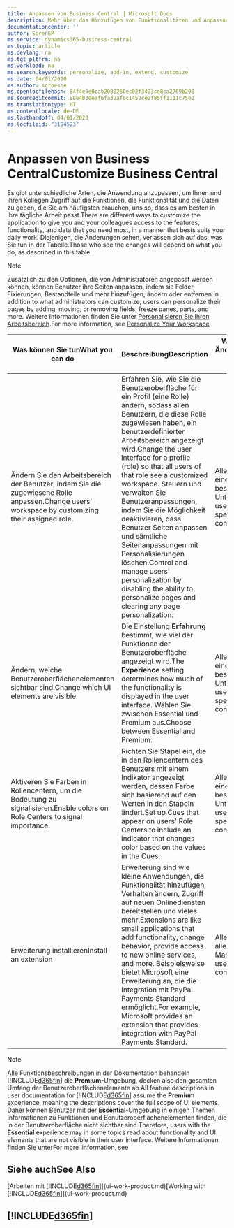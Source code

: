```yaml
---
title: Anpassen von Business Central | Microsoft Docs
description: Mehr über das Hinzufügen von Funktionalitäten und Anpassungen in Business Central.
documentationcenter: ''
author: SorenGP
ms.service: dynamics365-business-central
ms.topic: article
ms.devlang: na
ms.tgt_pltfrm: na
ms.workload: na
ms.search.keywords: personalize, add-in, extend, customize
ms.date: 04/01/2020
ms.author: sgroespe
ms.openlocfilehash: 84f4e6e0cab2080260ec02f3493ce8ca2769b290
ms.sourcegitcommit: 88e4b30eaf6fa32af0c1452ce2f85ff1111c75e2
ms.translationtype: HT
ms.contentlocale: de-DE
ms.lasthandoff: 04/01/2020
ms.locfileid: "3194523"
---
```

# <a name="customize-business-central"></a><span data-ttu-id="43922-103">Anpassen von Business Central</span><span class="sxs-lookup"><span data-stu-id="43922-103">Customize Business Central</span></span>
<span data-ttu-id="43922-104">Es gibt unterschiedliche Arten, die Anwendung anzupassen, um Ihnen und Ihren Kollegen Zugriff auf die Funktionen, die Funktionalität und die Daten zu geben, die Sie am häufigsten brauchen, uns so, dass es am besten in Ihre tägliche Arbeit passt.</span><span class="sxs-lookup"><span data-stu-id="43922-104">There are different ways to customize the application to give you and your colleagues access to the features, functionality, and data that you need most, in a manner that bests suits your daily work.</span></span> <span data-ttu-id="43922-105">Diejenigen, die Änderungen sehen, verlassen sich auf das, was Sie tun in der Tabelle.</span><span class="sxs-lookup"><span data-stu-id="43922-105">Those who see the changes will depend on what you do, as described in this table.</span></span>

> [!NOTE]
> <span data-ttu-id="43922-106">Zusätzlich zu den Optionen, die von Administratoren angepasst werden können, können Benutzer ihre Seiten anpassen, indem sie Felder, Fixierungen, Bestandteile und mehr hinzufügen, ändern oder entfernen.</span><span class="sxs-lookup"><span data-stu-id="43922-106">In addition to what administrators can customize, users can personalize their pages by adding, moving, or removing fields, freeze panes, parts, and more.</span></span> <span data-ttu-id="43922-107">Weitere Informationen finden Sie unter [Personalisieren Sie Ihren Arbeitsbereich](ui-personalization-user.md).</span><span class="sxs-lookup"><span data-stu-id="43922-107">For more information, see [Personalize Your Workspace](ui-personalization-user.md).</span></span>

| <span data-ttu-id="43922-108">Was können Sie tun</span><span class="sxs-lookup"><span data-stu-id="43922-108">What you can do</span></span>    |  <span data-ttu-id="43922-109">Beschreibung</span><span class="sxs-lookup"><span data-stu-id="43922-109">Description</span></span>  |  <span data-ttu-id="43922-110">Wer sieht die Änderungen</span><span class="sxs-lookup"><span data-stu-id="43922-110">Who sees the changes</span></span>  |  <span data-ttu-id="43922-111">Weitere Informationen</span><span class="sxs-lookup"><span data-stu-id="43922-111">More information</span></span>  |
|-----|---------------|---------|-------|
|<span data-ttu-id="43922-112">Ändern Sie den Arbeitsbereich der Benutzer, indem Sie die zugewiesene Rolle anpassen.</span><span class="sxs-lookup"><span data-stu-id="43922-112">Change users' workspace by customizing their assigned role.</span></span>|<span data-ttu-id="43922-113">Erfahren Sie, wie Sie die Benutzeroberfläche für ein Profil (eine Rolle) ändern, sodass allen Benutzern, die diese Rolle zugewiesen haben, ein benutzerdefinierter Arbeitsbereich angezeigt wird.</span><span class="sxs-lookup"><span data-stu-id="43922-113">Change the user interface for a profile (role) so that all users of that role see a customized workspace.</span></span> <span data-ttu-id="43922-114">Steuern und verwalten Sie Benutzeranpassungen, indem Sie die Möglichkeit deaktivieren, dass Benutzer Seiten anpassen und sämtliche Seitenanpassungen mit Personalisierungen löschen.</span><span class="sxs-lookup"><span data-stu-id="43922-114">Control and manage users' personalization by disabling the ability to personalize pages and clearing any page personalization.</span></span>|<span data-ttu-id="43922-115">Alle Benutzer in einem bestimmten Unternehmen.</span><span class="sxs-lookup"><span data-stu-id="43922-115">All users in a specific company.</span></span>|[<span data-ttu-id="43922-116">Seiten für Profile anpassen</span><span class="sxs-lookup"><span data-stu-id="43922-116">Customize Pages for Profiles</span></span>](ui-personalization-manage.md)|
|<span data-ttu-id="43922-117">Ändern, welche Benutzeroberflächenelementen sichtbar sind.</span><span class="sxs-lookup"><span data-stu-id="43922-117">Change which UI elements are visible.</span></span>|<span data-ttu-id="43922-118">Die Einstellung **Erfahrung** bestimmt, wie viel der Funktionen der Benutzeroberfläche angezeigt wird.</span><span class="sxs-lookup"><span data-stu-id="43922-118">The **Experience** setting determines how much of the functionality is displayed in the user interface.</span></span> <span data-ttu-id="43922-119">Wählen Sie zwischen Essential und Premium aus.</span><span class="sxs-lookup"><span data-stu-id="43922-119">Choose between Essential and Premium.</span></span>|<span data-ttu-id="43922-120">Alle Benutzer in einem bestimmten Unternehmen.</span><span class="sxs-lookup"><span data-stu-id="43922-120">All users in a specific company.</span></span>|[<span data-ttu-id="43922-121">Funktionen, die angezeigt werden ändern</span><span class="sxs-lookup"><span data-stu-id="43922-121">Change Which Features are Displayed</span></span>](ui-experiences.md)|
|<span data-ttu-id="43922-122">Aktiveren Sie Farben in Rollencentern, um die Bedeutung zu signalisieren.</span><span class="sxs-lookup"><span data-stu-id="43922-122">Enable colors on Role Centers to signal importance.</span></span>|<span data-ttu-id="43922-123">Richten Sie Stapel ein, die in den Rollencentern des Benutzers mit einem Indikator angezeigt werden, dessen Farbe sich basierend auf den Werten in den Stapeln ändert.</span><span class="sxs-lookup"><span data-stu-id="43922-123">Set up Cues that appear on users' Role Centers to include an indicator that changes color based on the values in the Cues.</span></span>|<span data-ttu-id="43922-124">Alle Benutzer in einem bestimmten Unternehmen.</span><span class="sxs-lookup"><span data-stu-id="43922-124">All users in a specific company.</span></span>|[<span data-ttu-id="43922-125">Einrichten eines farbigen Indikators auf Stapeln des Rollencenters</span><span class="sxs-lookup"><span data-stu-id="43922-125">Set Up a Colored Indicator on Cues</span></span>](admin-how-set-up-colored-indicator-on-cues.md)|
|<span data-ttu-id="43922-126">Erweiterung installieren</span><span class="sxs-lookup"><span data-stu-id="43922-126">Install an extension</span></span>|<span data-ttu-id="43922-127">Erweiterung sind wie kleine Anwendungen, die Funktionalität hinzufügen, Verhalten ändern, Zugriff auf neuen Onlinediensten bereitstellen und vieles mehr.</span><span class="sxs-lookup"><span data-stu-id="43922-127">Extensions are like small applications that add functionality, change behavior, provide access to new online services, and more.</span></span> <span data-ttu-id="43922-128">Beispielsweise bietet Microsoft eine Erweiterung an, die die Integration mit PayPal Payments Standard ermöglicht.</span><span class="sxs-lookup"><span data-stu-id="43922-128">For example, Microsoft provides an extension that provides integration with PayPal Payments Standard.</span></span>|<span data-ttu-id="43922-129">Alle Benutzer in allen Mandanten.</span><span class="sxs-lookup"><span data-stu-id="43922-129">All users in all companies.</span></span>|[<span data-ttu-id="43922-130">Erweiterungen nutzen anpassen</span><span class="sxs-lookup"><span data-stu-id="43922-130">Customizing Using Extensions</span></span>](ui-extensions.md)|
> [!NOTE]
> <span data-ttu-id="43922-131">Alle Funktionsbeschreibungen in der Dokumentation behandeln [!INCLUDE[d365fin](includes/d365fin_md.md)] die **Premium**-Umgebung, decken also den gesamten Umfang der Benutzeroberflächenelemente ab.</span><span class="sxs-lookup"><span data-stu-id="43922-131">All feature descriptions in user documentation for [!INCLUDE[d365fin](includes/d365fin_md.md)] assume the **Premium** experience, meaning the descriptions cover the full scope of UI elements.</span></span> <span data-ttu-id="43922-132">Daher können Benutzer mit der **Essential**-Umgebung in einigen Themen Informationen zu Funktionen und Benutzeroberflächenelementen finden, die in der Benutzeroberfläche nicht sichtbar sind.</span><span class="sxs-lookup"><span data-stu-id="43922-132">Therefore, users with the **Essential** experience may in some topics read about functionality and UI elements that are not visible in their user interface.</span></span> <span data-ttu-id="43922-133">Weitere Informationen finden Sie unter</span><span class="sxs-lookup"><span data-stu-id="43922-133">For more linformation, see</span></span>

## <a name="see-also"></a><span data-ttu-id="43922-134">Siehe auch</span><span class="sxs-lookup"><span data-stu-id="43922-134">See Also</span></span>
<span data-ttu-id="43922-135">[Arbeiten mit [!INCLUDE[d365fin](includes/d365fin_md.md)]](ui-work-product.md)</span><span class="sxs-lookup"><span data-stu-id="43922-135">[Working with [!INCLUDE[d365fin](includes/d365fin_md.md)]](ui-work-product.md)</span></span>  

## [!INCLUDE[d365fin](includes/free_trial_md.md)]  
